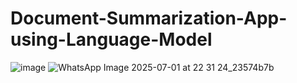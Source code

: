 # Document-Summarization-App-using-Language-Model
![image](https://github.com/user-attachments/assets/edb434b9-6512-481d-a01b-543c5a73b0ac)
![WhatsApp Image 2025-07-01 at 22 31 24_23574b7b](https://github.com/user-attachments/assets/37113bab-6a4a-4f15-a1c1-9b4bd34764b1)
